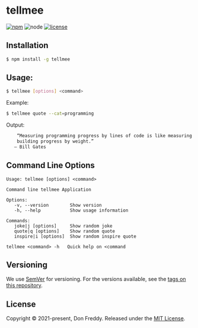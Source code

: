 # tellmee

[![npm](https://img.shields.io/npm/v/tellmee.svg)](https://www.npmjs.com/package/tellmee)
![node](http://img.shields.io/node/v/tellmee.svg)
[![license](https://img.shields.io/npm/l/tellmee.svg)](https://github.com/Donfreddy/tellmee/blob/main/LICENSE)

<!-- > One Paragraph of project description goes here -->

## Installation

```sh
$ npm install -g tellmee
```

## Usage:

```bash
$ tellmee [options] <command>
```

Example:

```bash
$ tellmee quote --cat=programming
```

Output:

```bash
    “Measuring programming progress by lines of code is like measuring aircraft
    building progress by weight.”
   ― Bill Gates
```

## Command Line Options

    Usage: tellmee [options] <command>

    Command line tellmee Application

    Options:
       -v, --version        Show version
       -h, --help           Show usage information

    Commands:
       joke|j [options]     Show random joke
       quote|q [options]    Show random quote
       inspire|i [options]  Show random inspire quote

    tellmee <command> -h   Quick help on <command

## Versioning

We use [SemVer](http://semver.org/) for versioning. For the versions available, see the [tags on this repository](https://github.com/Donfreddy/tellmee/tags).

## License

Copyright © 2021-present, Don Freddy. Released under the [MIT License](LICENSE).

